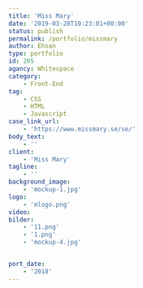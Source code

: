 ```yaml
---
title: 'Miss Mary'
date: '2019-03-28T10:23:01+00:00'
status: publish
permalink: /portfolio/missmary
author: Ehsan
type: portfolio
id: 205
agancy: Whitespace
category:
    - Front-End
tag:
    - CSS
    - HTML
    - Javascript
case_link_url:
    - 'https://www.missmary.se/se/'
body_text:
    - ''
client:
    - 'Miss Mary'
tagline:
    - ''
background_image:
    - 'mockup-1.jpg'
logo:
    - 'mlogo.png'
video:
bilder:
    - '11.png'
    - '1.png'
    - 'mockup-4.jpg'


port_date:
    - '2018'
---
```

